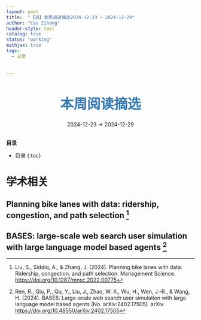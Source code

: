 ```yaml
---
layout: post
title:  "【阅】本周阅读摘选2024-12-23 → 2024-12-29"
author: "Cao Zihang"
header-style: text
catalog: true
status: "working"
mathjax: true
tags:
  - 日常
  
  
---
```

<center style="margin-bottom: 20px; margin-top: 50px"><font color="#3879B1" style="line-height: 1.4;font-weight: 700;font-size: 36px;box-sizing: border-box; ">本周阅读摘选</font></center>


<center style=" margin-bottom: 30px;">2024-12-23 → 2024-12-29</center>

<font style="font-weight: bold;">目录</font>

* 目录
{:toc}


# 学术相关

## Planning bike lanes with data: ridership, congestion, and path selection [^1]

## BASES: large-scale web search user simulation with large language model based agents [^2]


[^1]: Liu, S., Siddiq, A., & Zhang, J. (2024). Planning bike lanes with data: Ridership, congestion, and path selection. Management Science. https://doi.org/10.1287/mnsc.2022.00775

[^2]: Ren, R., Qiu, P., Qu, Y., Liu, J., Zhao, W. X., Wu, H., Wen, J.-R., & Wang, H. (2024). BASES: Large-scale web search user simulation with large language model based agents (No. arXiv:2402.17505). arXiv. https://doi.org/10.48550/arXiv.2402.17505
